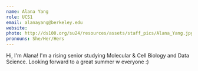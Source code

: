 ```yaml
---
name: Alana Yang
role: UCS1
email: alanayang@berkeley.edu
website: 
photo: http://ds100.org/su24/resources/assets/staff_pics/Alana_Yang.jpg
pronouns: She/Her/Hers
---
```

Hi, I'm Alana! I'm a rising senior studying Molecular & Cell Biology and Data Science. Looking forward to a great summer w everyone :)
